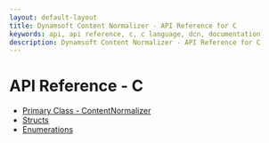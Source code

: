 ```yaml
---
layout: default-layout
title: Dynamsoft Content Normalizer - API Reference for C
keywords: api, api reference, c, c language, dcn, documentation
description: Dynamsoft Content Normalizer - API Reference for C
---
```


# API Reference - C

- [Primary Class - ContentNormalizer]()
- [Structs]()
- [Enumerations]()
